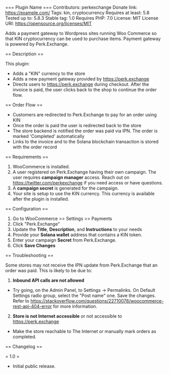 === Plugin Name ===
Contributors: perkexchange
Donate link: https://example.com/
Tags: kin, cryptocurrency
Requires at least: 5.8
Tested up to: 5.8.3
Stable tag: 1.0
Requires PHP: 7.0
License: MIT
License URI: https://opensource.org/licenses/MIT

Adds a payment gateway to Wordpress sites running Woo Commerce so that KIN cryptocurrency can be used to purchase items. Payment gateway is powered by Perk.Exchange.

== Description ==

This plugin:

- Adds a "KIN" currency to the store
- Adds a new payment gateway provided by https://perk.exchange
- Directs users to https://perk.exchange during checkout. After the invoice is paid, the user clicks back to the shop to continue the order flow.

== Order Flow ==

- Customers are redirected to Perk.Exchange to pay for an order using KIN
- Once the order is paid the user is redirected back to the store
- The store backend is notified the order was paid via IPN. The order is marked 'Completed' automatically
- Links to the invoice and to the Solana blockchain transaction is stored with the order record

== Requirements ==

1. WooCommerce is installed.
2. A user registered on Perk.Exchange having their own campaign. The user requires **campaign manager** access. Reach out on https://twitter.com/perkexchange if you need access or have questions.
3. A **campaign secret** is generated for the campaign.
4. Your site is setup to use the KIN currency. This currency is available after the plugin is installed.

== Configuration ==

1. Go to WooCommerce >> Settings >> Payments
2. Click "Perk.Exchange"
3. Update the **Title**, **Description**, and **Instructions** to your needs
4. Provide your **Solana wallet** address that contains a KIN token.
5. Enter your campaign **Secret** from Perk.Exchange.
6. Click **Save Changes**

== Troubleshooting ==

Some stores may not receive the IPN update from Perk.Exchange that an order was paid. This is likely to be due to:

1. **Inbound API calls are not allowed**

- Try going, on the Admin Panel, to Settings -> Permalinks. On Default Settings radio group, select the "Post name" one. Save the changes. Refer to https://stackoverflow.com/questions/22710078/woocommerce-rest-api-404-error for more information.

2. **Store is not Internet accessible** or not accessible to https://perk.exchange

- Make the store reachable to The Internet or manually mark orders as completed.

== Changelog ==

= 1.0 =

- Initial public release.
